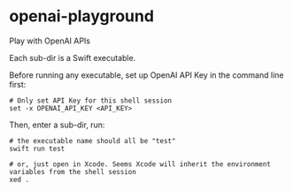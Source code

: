 # openai-playground
Play with OpenAI APIs

Each sub-dir is a Swift executable.

Before running any executable, set up OpenAI API Key in the command line first:
```fish
# Only set API Key for this shell session
set -x OPENAI_API_KEY <API_KEY>
```

Then, enter a sub-dir, run:
```fish
# the executable name should all be "test"
swift run test

# or, just open in Xcode. Seems Xcode will inherit the environment variables from the shell session
xed .
```
